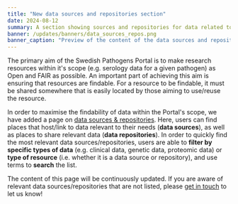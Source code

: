 ```yaml
---
title: "New data sources and repositories section"
date: 2024-08-12
summary: A section showing sources and repositories for data related to infectious disease and pandemic preparedness has been added. This will contribute to making data more Open and FAIR.
banner: /updates/banners/data_sources_repos.png
banner_caption: "Preview of the content of the data sources and repositories section."
---
```


The primary aim of the Swedish Pathogens Portal is to make research resources within it's scope (e.g. serology data for a given pathogen) as Open and FAIR as possible. An important part of achieving this aim is ensuring that resources are findable. For a resource to be findable, it must be shared somewhere that is easily located by those aiming to use/reuse the resource.

In order to maximise the findability of data within the Portal's scope, we have added a page on [data sources & repositories](/data-sources/). Here, users can find places that host/link to data relevant to their needs (**data sources**), as well as places to share relevant data (**data repositories**). In order to quickly find the most relevant data sources/repositories, users are able to **filter by specific types of data** (e.g. clinical data, genetic data, proteomic data) or **type of resource** (i.e. whether it is a data source or repository), and use terms to **search** the list.

The content of this page will be continuously updated. If you are aware of relevant data sources/repositories that are not listed, please [get in touch](/contact/) to let us know!
